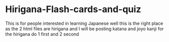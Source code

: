 # Hirigana-Flash-cards-and-quiz
This is for people interested in learning Japanese well this is the right place as the 2 html files are hirigana and I will be posting katana and joyo kanji for the hirigana do 1 first and 2 second
